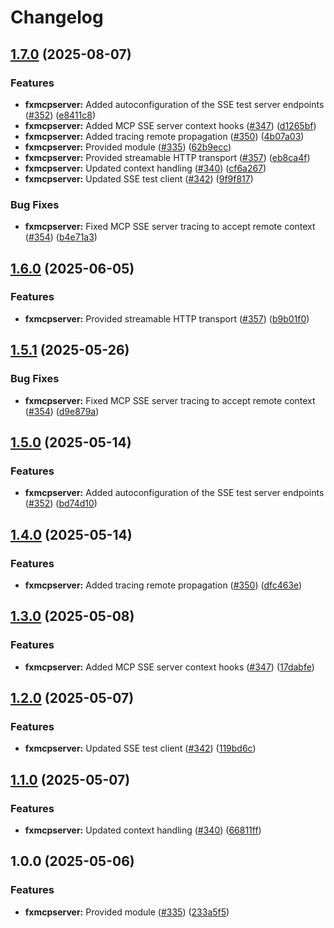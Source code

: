 # Changelog

## [1.7.0](https://github.com/christopher862-dev/yokai/compare/fxmcpserver-v1.6.0...fxmcpserver/v1.7.0) (2025-08-07)


### Features

* **fxmcpserver:** Added autoconfiguration of the SSE test server endpoints ([#352](https://github.com/christopher862-dev/yokai/issues/352)) ([e8411c8](https://github.com/christopher862-dev/yokai/commit/e8411c84f0c29584c1482d3602438402748a2ff4))
* **fxmcpserver:** Added MCP SSE server context hooks ([#347](https://github.com/christopher862-dev/yokai/issues/347)) ([d1265bf](https://github.com/christopher862-dev/yokai/commit/d1265bf187401286adaa17f276a66c3b023d6af2))
* **fxmcpserver:** Added tracing remote propagation ([#350](https://github.com/christopher862-dev/yokai/issues/350)) ([4b07a03](https://github.com/christopher862-dev/yokai/commit/4b07a03f56ac6eaa58e5b90494f0c13b06ac06d5))
* **fxmcpserver:** Provided module ([#335](https://github.com/christopher862-dev/yokai/issues/335)) ([62b9ecc](https://github.com/christopher862-dev/yokai/commit/62b9eccb05663306a7b4e207107812ebb9af1eb0))
* **fxmcpserver:** Provided streamable HTTP transport ([#357](https://github.com/christopher862-dev/yokai/issues/357)) ([eb8ca4f](https://github.com/christopher862-dev/yokai/commit/eb8ca4f758e71516f8b351a4161987d66bbbb2de))
* **fxmcpserver:** Updated context handling ([#340](https://github.com/christopher862-dev/yokai/issues/340)) ([cf6a267](https://github.com/christopher862-dev/yokai/commit/cf6a267ab3d9259a5ca72461d41ebea2a16b5471))
* **fxmcpserver:** Updated SSE test client ([#342](https://github.com/christopher862-dev/yokai/issues/342)) ([9f9f817](https://github.com/christopher862-dev/yokai/commit/9f9f817e39fa7617c38770ecc1b46de01980aa99))


### Bug Fixes

* **fxmcpserver:** Fixed MCP SSE server tracing to accept remote context ([#354](https://github.com/christopher862-dev/yokai/issues/354)) ([b4e71a3](https://github.com/christopher862-dev/yokai/commit/b4e71a32febfa1396ffea43d41d70d8bc3309f51))

## [1.6.0](https://github.com/ankorstore/yokai/compare/fxmcpserver/v1.5.1...fxmcpserver/v1.6.0) (2025-06-05)


### Features

* **fxmcpserver:** Provided streamable HTTP transport ([#357](https://github.com/ankorstore/yokai/issues/357)) ([b9b01f0](https://github.com/ankorstore/yokai/commit/b9b01f043e67c14d0bd787e62fa02cf604d298a1))

## [1.5.1](https://github.com/ankorstore/yokai/compare/fxmcpserver/v1.5.0...fxmcpserver/v1.5.1) (2025-05-26)


### Bug Fixes

* **fxmcpserver:** Fixed MCP SSE server tracing to accept remote context ([#354](https://github.com/ankorstore/yokai/issues/354)) ([d9e879a](https://github.com/ankorstore/yokai/commit/d9e879a62d5da19a607c3f9617a4232a0fc13080))

## [1.5.0](https://github.com/ankorstore/yokai/compare/fxmcpserver/v1.4.0...fxmcpserver/v1.5.0) (2025-05-14)


### Features

* **fxmcpserver:** Added autoconfiguration of the SSE test server endpoints ([#352](https://github.com/ankorstore/yokai/issues/352)) ([bd74d10](https://github.com/ankorstore/yokai/commit/bd74d10adc96ba1d16c7b02be99e689c5b588ef5))

## [1.4.0](https://github.com/ankorstore/yokai/compare/fxmcpserver/v1.3.0...fxmcpserver/v1.4.0) (2025-05-14)


### Features

* **fxmcpserver:** Added tracing remote propagation ([#350](https://github.com/ankorstore/yokai/issues/350)) ([dfc463e](https://github.com/ankorstore/yokai/commit/dfc463ebd7f607326f4bb63f464d4f14cec03ced))

## [1.3.0](https://github.com/ankorstore/yokai/compare/fxmcpserver/v1.2.0...fxmcpserver/v1.3.0) (2025-05-08)


### Features

* **fxmcpserver:** Added MCP SSE server context hooks ([#347](https://github.com/ankorstore/yokai/issues/347)) ([17dabfe](https://github.com/ankorstore/yokai/commit/17dabfebe23951215ead3a2efdb502eafe2b7751))

## [1.2.0](https://github.com/ankorstore/yokai/compare/fxmcpserver/v1.1.0...fxmcpserver/v1.2.0) (2025-05-07)


### Features

* **fxmcpserver:** Updated SSE test client ([#342](https://github.com/ankorstore/yokai/issues/342)) ([119bd6c](https://github.com/ankorstore/yokai/commit/119bd6c15e16c776a441f6c0856e80040c4610b3))

## [1.1.0](https://github.com/ankorstore/yokai/compare/fxmcpserver/v1.0.0...fxmcpserver/v1.1.0) (2025-05-07)


### Features

* **fxmcpserver:** Updated context handling ([#340](https://github.com/ankorstore/yokai/issues/340)) ([66811ff](https://github.com/ankorstore/yokai/commit/66811ff2c6464a2d5d30210943e638ab96f35098))

## 1.0.0 (2025-05-06)


### Features

* **fxmcpserver:** Provided module ([#335](https://github.com/ankorstore/yokai/issues/335)) ([233a5f5](https://github.com/ankorstore/yokai/commit/233a5f56b602cbb460b18d5134bc3c948018b95c))

